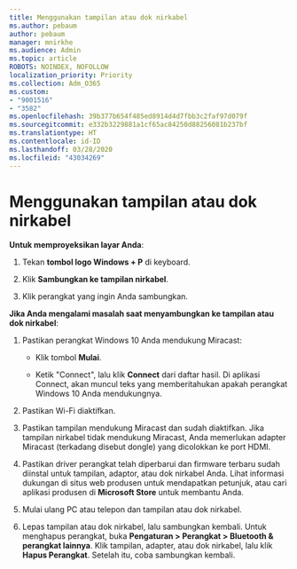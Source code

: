```yaml
---
title: Menggunakan tampilan atau dok nirkabel
ms.author: pebaum
author: pebaum
manager: mnirkhe
ms.audience: Admin
ms.topic: article
ROBOTS: NOINDEX, NOFOLLOW
localization_priority: Priority
ms.collection: Adm_O365
ms.custom:
- "9001516"
- "3582"
ms.openlocfilehash: 39b377b654f485ed8914d4d7fbb3c2faf97d079f
ms.sourcegitcommit: e332b3229881a1cf65ac84250d88256081b237bf
ms.translationtype: HT
ms.contentlocale: id-ID
ms.lasthandoff: 03/28/2020
ms.locfileid: "43034269"
---
```

# <a name="use-wireless-displays-or-docks"></a>Menggunakan tampilan atau dok nirkabel

**Untuk memproyeksikan layar Anda**:

1. Tekan **tombol logo Windows + P** di keyboard.

2. Klik **Sambungkan ke tampilan nirkabel**.

3. Klik perangkat yang ingin Anda sambungkan.

**Jika Anda mengalami masalah saat menyambungkan ke tampilan atau dok nirkabel**:

1. Pastikan perangkat Windows 10 Anda mendukung Miracast: 

    - Klik tombol **Mulai**.
    
    - Ketik "Connect", lalu klik **Connect** dari daftar hasil. Di aplikasi Connect, akan muncul teks yang memberitahukan apakah perangkat Windows 10 Anda mendukungnya. 

2. Pastikan Wi-Fi diaktifkan. 

3. Pastikan tampilan mendukung Miracast dan sudah diaktifkan. Jika tampilan nirkabel tidak mendukung Miracast, Anda memerlukan adapter Miracast (terkadang disebut dongle) yang dicolokkan ke port HDMI.

4. Pastikan driver perangkat telah diperbarui dan firmware terbaru sudah diinstal untuk tampilan, adaptor, atau dok nirkabel Anda. Lihat informasi dukungan di situs web produsen untuk mendapatkan petunjuk, atau cari aplikasi produsen di **Microsoft Store** untuk membantu Anda.

5. Mulai ulang PC atau telepon dan tampilan atau dok nirkabel.

6. Lepas tampilan atau dok nirkabel, lalu sambungkan kembali. Untuk menghapus perangkat, buka **Pengaturan > Perangkat > Bluetooth & perangkat lainnya**. Klik tampilan, adapter, atau dok nirkabel, lalu klik **Hapus Perangkat**. Setelah itu, coba sambungkan kembali.
